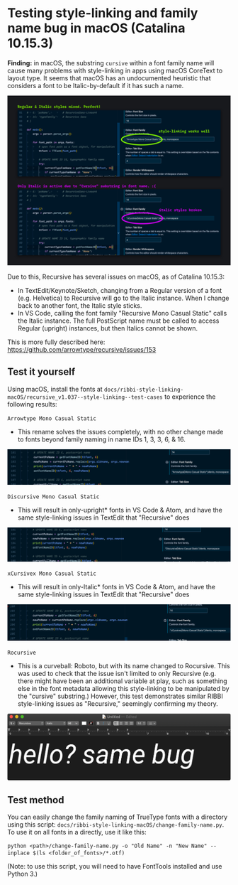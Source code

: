 # Testing style-linking and family name bug in macOS (Catalina 10.15.3)

**Finding:** in macOS, the substring `cursive` within a font family name will cause many problems with style-linking in apps using macOS CoreText to layout type. It seems that macOS has an undocumented heuristic that considers a font to be Italic-by-default if it has such a name.

![](assets/2020-02-09-21-51-49.png)

Due to this, Recursive has several issues on macOS, as of Catalina 10.15.3:

- In TextEdit/Keynote/Sketch, changing from a Regular version of a font (e.g. Helvetica) to Recursive will go to the Italic instance. When I change back to another font, the Italic style sticks.
- In VS Code, calling the font family "Recursive Mono Casual Static" calls the Italic instance. The full PostScript name must be called to access Regular (upright) instances, but then Italics cannot be shown.

This is more fully described here:
https://github.com/arrowtype/recursive/issues/153

## Test it yourself

Using macOS, install the fonts at `docs/ribbi-style-linking-macOS/recursive_v1.037--style-linking--test-cases` to experience the following results:

`Arrowtype Mono Casual Static`
- This rename solves the issues completely, with no other change made to fonts beyond family naming in name IDs 1, 3, 3, 6, & 16.

![](assets/2020-02-09-16-17-43.png)

`Discursive Mono Casual Static`
- This will result in only-upright* fonts in VS Code & Atom, and have the same style-linking issues in TextEdit that "Recursive" does

![](assets/2020-02-09-16-17-18.png)

`xCursivex Mono Casual Static`
- This will result in only-Italic* fonts in VS Code & Atom, and have the same style-linking issues in TextEdit that "Recursive" does

![](assets/2020-02-09-16-17-00.png)

`Rocursive`
- This is a curveball: Roboto, but with its name changed to Rocursive. This was used to check that the issue isn't limited to only Recursive (e.g. there might have been an additional variable at play, such as something else in the font metadata allowing this style-linking to be manipulated by the "cursive" substring.) However, this test demonstrates similar RIBBI style-linking issues as "Recursive," seemingly confirming my theory.

![](assets/2020-02-09-21-54-20.png)

## Test method

You can easily change the family naming of TrueType fonts with a directory using this script: `docs/ribbi-style-linking-macOS/change-family-name.py`. To use it on all fonts in a directly, use it like this:

```
python <path>/change-family-name.py -o "Old Name" -n "New Name" --inplace $(ls <folder_of_fonts>/*.otf)
```

(Note: to use this script, you will need to have FontTools installed and use Python 3.)